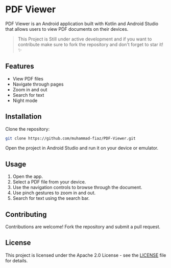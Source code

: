 # PDF Viewer

PDF Viewer is an Android application built with Kotlin and Android Studio that allows users to view PDF documents on their devices.

> This Project is Still under active development and if you want to contribute make sure to fork the repository and don't forget to star it! ✨

## Features

- View PDF files
- Navigate through pages
- Zoom in and out
- Search for text
- Night mode

## Installation

Clone the repository:

```sh
git clone https://github.com/muhammad-fiaz/PDF-Viewer.git
```
Open the project in Android Studio and run it on your device or emulator.

## Usage

1. Open the app.
2. Select a PDF file from your device.
3. Use the navigation controls to browse through the document.
4. Use pinch gestures to zoom in and out.
5. Search for text using the search bar. 

## Contributing

Contributions are welcome! Fork the repository and submit a pull request.

## License
This project is licensed under the Apache 2.0 License - see the [LICENSE](./LICENSE) file for details.
